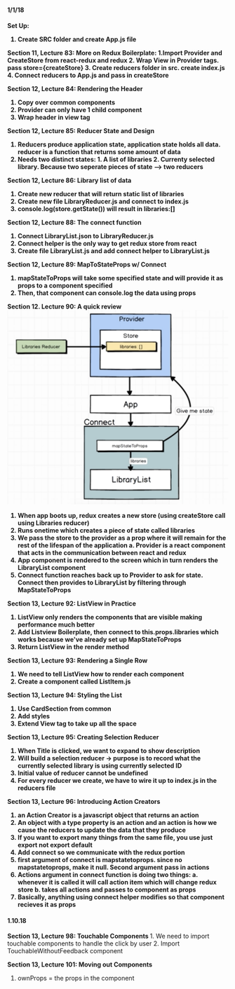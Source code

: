 <h4>1/1/18<h4>

<b>Set Up</b>:
1. Create SRC folder and create App.js file

<b>Section 11, Lecture 83: More on Redux Boilerplate:</b>
1.Import Provider and CreateStore from react-redux and redux 
2. Wrap View in Provider tags. pass store={createStore}
3. Create reducers folder in src. create index.js 
4. Connect reducers to App.js and pass in createStore

<b>Section 12, Lecture 84: Rendering the Header</b>
1. Copy over common components
2. Provider can only have 1 child component
3. Wrap header in view tag

<b>Section 12, Lecture 85: Reducer State and Design</b>
1. Reducers produce application state, application state holds all data. reducer is a function that returns some amount of data
2. Needs two distinct states: 1. A list of libraries 2. Currenty selected library. Because two seperate pieces of state --> two reducers

<b>Section 12, Lecture 86: Library list of data</b>
1. Create new reducer that will return static list of libraries
2. Create new file LibraryReducer.js and connect to index.js
3. console.log(store.getState()) will result in libraries:[]

<b>Section 12, Lecture 88: The connect function</b>
1. Connect LibraryList.json to LibraryReducer.js
2. Connect helper is the only way to get redux store from react
3. Create file LibraryList.js and add connect helper to LibraryList.js

<b>Section 12, Lecture 89: MapToStateProps w/ Connect</b>
1. mapStateToProps will take some specified state and will provide it as props to a component specified
2. Then, that component can console.log the data using props

<b>Section 12. Lecture 90: A quick review</b>
<img src="./images/a.png">
1. When app boots up, redux creates a new store (using createStore call using Libraries reducer)
2. Runs onetime which creates a piece of state called libraries
3. We pass the store to the provider as a prop where it will remain for the rest of the lifespan of the application
	a. Provider is a react component that acts in the communication between react and redux
4. App component is rendered to the screen which in turn renders the LibraryList component
5. Connect function reaches back up to Provider to ask for state. Connect then provides to LibraryList by filtering through MapStateToProps

<b>Section 13, Lecture 92: ListView in Practice</b>
1. ListView only renders the components that are visible making performance much better
2. Add Listview Boilerplate, then connect to this.props.libraries which works because we've already set up MapStateToProps
3. Return ListView in the render method

<b>Section 13, Lecture 93: Rendering a Single Row </b>
1. We need to tell ListView how to render each component
2. Create a component called ListItem.js

<b>Section 13, Lecture 94: Styling the List </b>
1. Use CardSection from common
2. Add styles
2. Extend View tag to take up all the space

<b>Section 13, Lecture 95: Creating Selection Reducer </b>
1. When Title is clicked, we want to expand to show description
2. Will build a selection reducer -> purpose is to record what the currently selected library is using currently selected ID
3. Initial value of reducer cannot be undefined
4. For every reducer we create, we have to wire it up to index.js in the reducers file

<b>Section 13, Lecture 96: Introducing Action Creators </b>
1. an Action Creator is a javascript object that returns an action
2. An object with a type property is an action and an action is how we cause the reducers to update the data that they produce
3. If you want to export many things from the same file, you use just export not export default
4. Add connect so we communicate with the redux portion
5. first argument of connect is mapstatetoprops. since no mapstatetoprops, make it null. Second argument pass in actions
6. Actions argument in connect function is doing two things:
	a. whenever it is called it will call action item which will change redux store
	b. takes all actions and passes to component as props
7. Basically, anything using connect helper modifies so that component recieves it as props

<h4>1.10.18</h4>
<b>Section 13, Lecture 98: Touchable Components </b>
1. We need to import touchable components to handle the click by user
2. Import TouchableWithoutFeedback component

<b>Section 13, Lecture 101: Moving out Components </b>
1. ownProps = the props in the component
